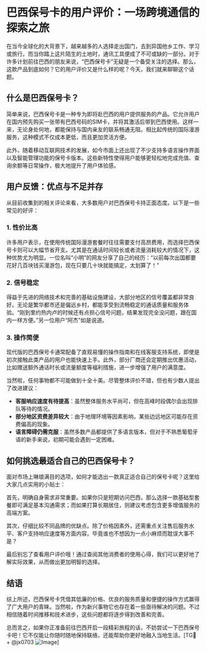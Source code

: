 # 巴西保号卡的用户评价：一场跨境通信的探索之旅

在当今全球化的大背景下，越来越多的人选择走出国门，去到异国他乡工作、学习或旅行。而当你踏上这片陌生的土地时，通讯工具便成了不可或缺的一部分。对于许多计划前往巴西的朋友来说，“巴西保号卡”无疑是一个备受关注的选择。那么，这款产品到底如何？它的用户评价又是什么样的呢？今天，我们就来聊聊这个话题。

## 什么是巴西保号卡？

简单来说，巴西保号卡是一种专为即将赴巴西的用户提供服务的产品。它允许用户在国内预先购买一张带有巴西号码的SIM卡，并将其激活后带到巴西使用。这样一来，无论身处何地，都能保持与国内亲友的联系畅通无阻。相比起传统的国际漫游服务，这种模式不仅成本更低，而且更加灵活方便。

此外，随着移动互联网技术的发展，如今市面上还出现了不少支持多语言操作界面以及智能管理功能的保号卡版本。这些新特性使得用户能够更轻松地完成充值、查询余额等日常操作，极大地提升了用户体验感。

## 用户反馈：优点与不足并存

从目前收集到的相关评论来看，大多数用户对巴西保号卡持正面态度。以下是一些常见的好评：

### 1. **性价比高**
许多用户表示，在使用传统国际漫游套餐时往往需要支付高昂费用，而选择巴西保号卡则可以大幅节省开支。尤其是在通话时间较长或者流量消耗较大的情况下，这种优势尤为明显。一位名叫“小明”的网友分享了自己的经历：“以前每次出国都要花好几百块钱买漫游包，现在只要几十块就能搞定，太划算了！”

### 2. **信号稳定**
得益于先进的网络技术和完善的基础设施建设，大部分地区的信号覆盖都非常良好。无论是繁华都市还是偏远乡村，都能享受到流畅稳定的通话质量和服务体验。“刚到里约热内卢的时候还有点担心信号问题，结果发现完全没问题，跟在国内一样方便。”另一位用户“阿杰”如是说道。

### 3. **操作简便**
现代版的巴西保号卡通常配备了直观易懂的操作指南和在线客服支持系统，即使是初次接触此类产品的用户也能快速上手。此外，部分厂商还会定期推出优惠活动，比如赠送额外通话时长或流量额度等福利措施，进一步增强了用户的满意度。

当然啦，任何事物都不可能做到十全十美。尽管整体评价不错，但也有少数人提出了改进建议：

- **客服响应速度有待提高**：虽然整体服务水平尚可，但在高峰时段偶尔会出现排队等待的情况。
- **部分地区资费差异较大**：由于地理环境等因素影响，某些边远地区可能存在资费偏高的现象。
- **语言障碍仍需克服**：虽然多数产品都提供了多语言版本，但对于不熟悉葡萄牙语的新手来说，初期可能会遇到一定困难。

## 如何挑选最适合自己的巴西保号卡？

面对市场上琳琅满目的选项，如何才能选出一款真正适合自己的保号卡呢？这里给大家几点实用的小贴士：

首先，明确自身需求非常重要。如果你只是短期访问巴西，那么选择一款基础型套餐即可满足基本沟通需求；而如果打算长期居住，则建议考虑包含更多增值服务的高端方案。

其次，仔细比较不同品牌的优缺点。除了价格因素外，还需重点关注售后服务水平、客户支持响应速度等方面内容。毕竟谁也不想因为一点小麻烦而耽误大事不是？

最后别忘了查看用户评价哦！通过查阅其他消费者的使用心得，我们可以更好地了解实际效果，从而做出更加明智的选择。

## 结语

综上所述，巴西保号卡凭借其低廉的价格、优良的服务质量和便捷的操作方式赢得了广大用户的青睐。当然啦，作为新兴事物它也存在着一些亟待解决的问题。不过相信随着时间推移和技术进步，这些问题都将逐步得到改善和完善。

总而言之，如果你正准备前往巴西开启一段精彩旅程的话，不妨尝试一下巴西保号卡吧！它不仅能让你随时随地保持联络，还能帮助你更好地融入当地生活。[TG💪+ @jx0703 ![Image](https://github.com/user-attachments/assets/dbca1d08-cadb-493c-b0ec-ad6f7a83f270)]